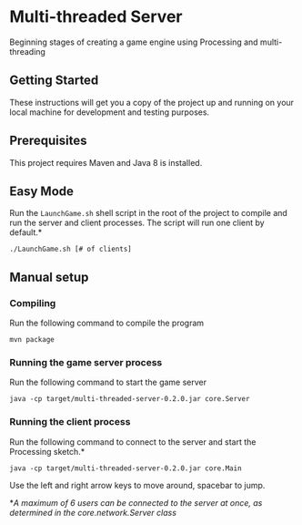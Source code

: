 # Multi-threaded Server

Beginning stages of creating a game engine using Processing and multi-threading

## Getting Started

These instructions will get you a copy of the project up and running on your local machine for development and testing purposes.

## Prerequisites

This project requires Maven and Java 8 is installed.

## Easy Mode

Run the `LaunchGame.sh` shell script in the root of the project to compile and run the server and client processes. The script will run one client by default.*
```
./LaunchGame.sh [# of clients]
```

## Manual setup

### Compiling

Run the following command to compile the program
```
mvn package
```

### Running the game server process

Run the following command to start the game server
```
java -cp target/multi-threaded-server-0.2.0.jar core.Server
```

### Running the client process

Run the following command to connect to the server and start the Processing sketch.*
```
java -cp target/multi-threaded-server-0.2.0.jar core.Main
```

Use the left and right arrow keys to move around, spacebar to jump.


**A maximum of 6 users can be connected to the server at once, as determined in the core.network.Server class*
